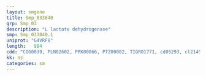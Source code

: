 ```yaml
---
layout: smgene
title: Smp_033040
grp: Smp_03
description: "L lactate dehydrogenase"
smp: Smp_033040.1
uniprot: "G4VRF8"
length:   984
cdd: "COG0039, PLN02602, PRK00066, PTZ00082, TIGR01771, cd05293, cl21454, pfam00056"
kk: ns
categories: sm
---
```

